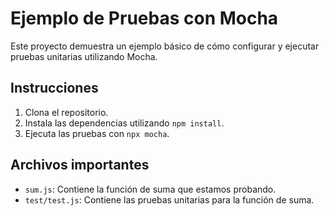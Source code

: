 # Ejemplo de Pruebas con Mocha

Este proyecto demuestra un ejemplo básico de cómo configurar y ejecutar pruebas unitarias utilizando Mocha. 

## Instrucciones

1. Clona el repositorio.
2. Instala las dependencias utilizando `npm install`.
3. Ejecuta las pruebas con `npx mocha`.

## Archivos importantes

- `sum.js`: Contiene la función de suma que estamos probando.
- `test/test.js`: Contiene las pruebas unitarias para la función de suma.
